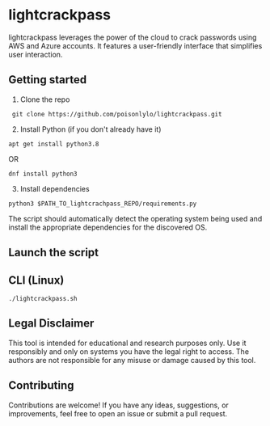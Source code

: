 # lightcrackpass

lightcrackpass leverages the power of the cloud to crack passwords using AWS and Azure accounts. It features a user-friendly interface that simplifies user interaction. 

## Getting started

1. Clone the repo 

 ` git clone https://github.com/poisonlylo/lightcrackpass.git`
 
2. Install Python (if you don't already have it)

`apt get install python3.8`

OR

`dnf install python3`

3. Install dependencies 

 `python3 $PATH_TO_lightcrachpass_REPO/requirements.py`

The script should automatically detect the operating system being used and install the appropriate dependencies for the discovered OS.

## Launch the script 

## CLI (Linux)

`./lightcrackpass.sh `

## Legal Disclaimer

This tool is intended for educational and research purposes only. Use it responsibly and only on systems you have the legal right to access. The authors are not responsible for any misuse or damage caused by this tool.

## Contributing

Contributions are welcome! If you have any ideas, suggestions, or improvements, feel free to open an issue or submit a pull request.
